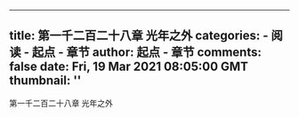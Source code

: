 
---
title: 第一千二百二十八章 光年之外
categories: 
    - 阅读
    - 起点 - 章节
author: 起点 - 章节
comments: false
date: Fri, 19 Mar 2021 08:05:00 GMT
thumbnail: ''
---

<div>   
第一千二百二十八章 光年之外  
</div>
            